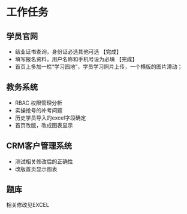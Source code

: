 # 工作任务
## 学员官网
* 结业证书查询，身份证必选其他可选 【完成】
* 填写报名资料，用户名称和手机号设为必填 【完成】
* 首页上多加一栏“学习园地”，学员学习照片上传，一个横版的图片滑动；


## 教务系统
* RBAC 权限管理分析
* 实操抢号的补考问题
* 历史学员导入的excel字段确定
* 首页改版，改成图表显示


## CRM客户管理系统
* 测试相关修改后的正确性
* 改版首页显示图表


## 题库
相关修改见EXCEL